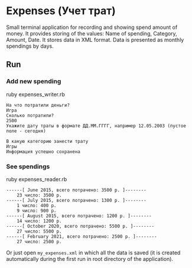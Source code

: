 # Expenses (Учет трат)
Small terminal application for recording and showing spend amount of money. It provides storing of the values: Name of spending, Category, Amount, Date. It stores data in XML format. Data is presented as monthly spendings by days.

## Run
### Add new spending
ruby expenses_writer.rb

```
На что потратили деньги?
Игра
Сколько потратили?
2500
Укажите дату траты в формате ДД.ММ.ГГГГ, например 12.05.2003 (пустое поле - сегодня)
   
В какую категорию занести трату
Игры
Информация успешно сохранена
```

### See spendings
ruby expenses_reader.rb

```
------[ June 2015, всего потрачено: 3500 р. ]--------
	23 число: 3500 р.
------[ July 2015, всего потрачено: 1300 р. ]--------
	1 число: 400 р.
	9 число: 900 р.
------[ August 2015, всего потрачено: 1200 р. ]--------
	14 число: 1200 р.
------[ October 2020, всего потрачено: 5500 р. ]--------
	27 число: 5500 р.
------[ February 2021, всего потрачено: 2500 р. ]--------
	27 число: 2500 р.
```

Or just open `my_expenses.xml` in which all the data is saved (it is created automatically during the first run in root directory of the application).
